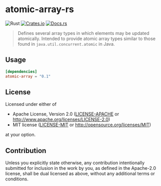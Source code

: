 # atomic-array-rs
![Rust](https://img.shields.io/badge/rust-stable-brightgreen.svg)
[![Crates.io](https://img.shields.io/crates/d/atomic-array.svg)](https://crates.io/crates/atomic-array)
[![Docs.rs](https://docs.rs/atomic-array/badge.svg)](https://docs.rs/atomic-array)
> Defines several array types in which elements may be updated atomically. Intended to provide atomic array types similar to those found in `java.util.concurrent.atomic` in Java.

## Usage

```toml
[dependencies]
atomic-array = "0.1"
```

## License

Licensed under either of

 * Apache License, Version 2.0
   ([LICENSE-APACHE](LICENSE-APACHE) or http://www.apache.org/licenses/LICENSE-2.0)
 * MIT license
   ([LICENSE-MIT](LICENSE-MIT) or http://opensource.org/licenses/MIT)

at your option.

## Contribution

Unless you explicitly state otherwise, any contribution intentionally submitted
for inclusion in the work by you, as defined in the Apache-2.0 license, shall be
dual licensed as above, without any additional terms or conditions.
